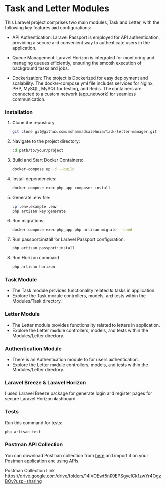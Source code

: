# Task and Letter Modules
This Laravel project comprises two main modules, Task and Letter, with the following key features and configurations:

* API Authentication: Laravel Passport is employed for API authentication, providing a secure and convenient way to authenticate users in the application.

* Queue Management: Laravel Horizon is integrated for monitoring and managing queues efficiently, ensuring the smooth execution of background tasks and jobs.

* Dockerization: The project is Dockerized for easy deployment and scalability. The docker-compose.yml file includes services for Nginx, PHP, MySQL, MySQL for testing, and Redis. The containers are connected to a custom network (app_network) for seamless communication.

### Installation

1. Clone the repository:

   ```bash
   git clone git@github.com:mohammadsalehnia/task-letter-manager.git

2. Navigate to the project directory:
   ```bash
   cd path/to/your/project

3. Build and Start Docker Containers:
   ```bash
   docker-compose up -d --build

4. Install dependencies:
   ```bash
   docker-compose exec php_app composer install

5. Generate .env file:
   ```bash
   cp .env.example .env
   php artisan key:generate
   
6. Run migrations:
   ```bash
   docker-compose exec php_app php artisan migrate --seed

7. Run passport:install for Laravel Passport configuration:
   ```bash
   php artisan passport:install
   
8. Run Horizon command
   ```bash
   php artisan horizon

### Task Module
* The Task module provides functionality related to tasks in application.
* Explore the Task module controllers, models, and tests within the Modules/Task directory.

### Letter Module

* The Letter module provides functionality related to letters in application.
* Explore the Letter module controllers, models, and tests within the Modules/Letter directory.

### Authentication Module
* There is an Authentication module to for users authentication.
* Explore the Letter module controllers, models, and tests within the Modules/Letter directory.

### Laravel Breeze & Laravel Horizon
I used Laravel Breeze package for generate login and register pages for secure Laravel Horizon dashboard



### Tests
Run this command for tests:
   ```bash
   php artisan test
   ```

### Postman API Collection

You can download Postman collection from [here](https://drive.google.com/drive/folders/14lVOEwf5nK9EPSgyeICk1zwYr4OgzBOv?usp=sharing) and import it on your Postman application and using APIs. 

Postman Collection Link: https://drive.google.com/drive/folders/14lVOEwf5nK9EPSgyeICk1zwYr4OgzBOv?usp=sharing
